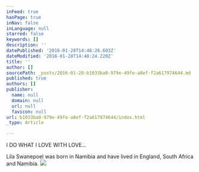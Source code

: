 ```yaml
---
inFeed: true
hasPage: true
inNav: false
inLanguage: null
starred: false
keywords: []
description: ''
datePublished: '2016-01-28T14:48:28.603Z'
dateModified: '2016-01-28T14:48:24.220Z'
title: ''
author: []
sourcePath: _posts/2016-01-28-b1033ba0-979e-49fe-a8ef-f2a617974644.md
published: true
authors: []
publisher:
  name: null
  domain: null
  url: null
  favicon: null
url: b1033ba0-979e-49fe-a8ef-f2a617974644/index.html
_type: Article

---
```

I DO WHAT I LOVE WITH LOVE...

Lila
Swanepoel was born in Namibia and have lived in England, South Africa and Namibia.
![](https://the-grid-user-content.s3-us-west-2.amazonaws.com/9009fc38-380b-4b2c-8755-51a298353295.jpg)